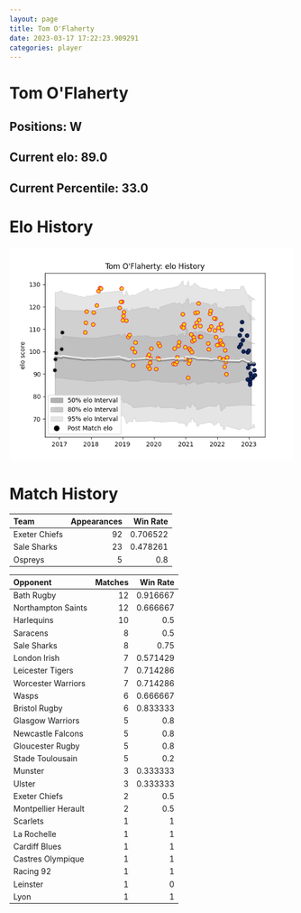 ```yaml
---  
layout: page  
title: Tom O'Flaherty  
date: 2023-03-17 17:22:23.909291  
categories: player  
---
```

# Tom O'Flaherty

## Positions: W

## Current elo: 89.0

## Current Percentile: 33.0

# Elo History


![elo history](history_TomO'Flaherty.png)
# Match History


| Team          |   Appearances |   Win Rate |
|:--------------|--------------:|-----------:|
| Exeter Chiefs |            92 |   0.706522 |
| Sale Sharks   |            23 |   0.478261 |
| Ospreys       |             5 |   0.8      |

| Opponent            |   Matches |   Win Rate |
|:--------------------|----------:|-----------:|
| Bath Rugby          |        12 |   0.916667 |
| Northampton Saints  |        12 |   0.666667 |
| Harlequins          |        10 |   0.5      |
| Saracens            |         8 |   0.5      |
| Sale Sharks         |         8 |   0.75     |
| London Irish        |         7 |   0.571429 |
| Leicester Tigers    |         7 |   0.714286 |
| Worcester Warriors  |         7 |   0.714286 |
| Wasps               |         6 |   0.666667 |
| Bristol Rugby       |         6 |   0.833333 |
| Glasgow Warriors    |         5 |   0.8      |
| Newcastle Falcons   |         5 |   0.8      |
| Gloucester Rugby    |         5 |   0.8      |
| Stade Toulousain    |         5 |   0.2      |
| Munster             |         3 |   0.333333 |
| Ulster              |         3 |   0.333333 |
| Exeter Chiefs       |         2 |   0.5      |
| Montpellier Herault |         2 |   0.5      |
| Scarlets            |         1 |   1        |
| La Rochelle         |         1 |   1        |
| Cardiff Blues       |         1 |   1        |
| Castres Olympique   |         1 |   1        |
| Racing 92           |         1 |   1        |
| Leinster            |         1 |   0        |
| Lyon                |         1 |   1        |